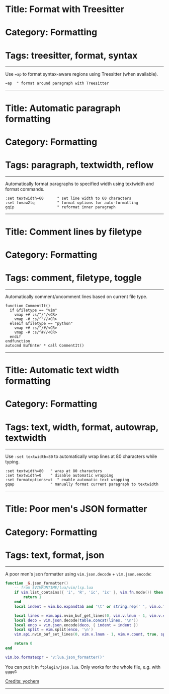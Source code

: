 # Title: Format with Treesitter
# Category: Formatting
# Tags: treesitter, format, syntax
---
Use `=ap` to format syntax-aware regions using Treesitter (when available).

```vim
=ap  " format around paragraph with Treesitter
```
***
# Title: Automatic paragraph formatting
# Category: Formatting
# Tags: paragraph, textwidth, reflow
---
Automatically format paragraphs to specified width using textwidth and format commands.

```vim
:set textwidth=60      " set line width to 60 characters
:set fo=aw2tq          " format options for auto-formatting
gqip                   " reformat inner paragraph
```
***
# Title: Comment lines by filetype
# Category: Formatting
# Tags: comment, filetype, toggle
---
Automatically comment/uncomment lines based on current file type.

```vim
function CommentIt()
  if &filetype == "vim"
    vmap +# :s/^/"/<CR>
    vmap -# :s/^"//<CR>
  elseif &filetype == "python"
    vmap +# :s/^/#/<CR>
    vmap -# :s/^#//<CR>
  endif
endfunction
autocmd BufEnter * call CommentIt()
```
***
# Title: Automatic text width formatting
# Category: Formatting
# Tags: text, width, format, autowrap, textwidth
---
Use `:set textwidth=80` to automatically wrap lines at 80 characters while typing.

```vim
:set textwidth=80   " wrap at 80 characters
:set textwidth=0    " disable automatic wrapping
:set formatoptions+=t  " enable automatic text wrapping
gqap                " manually format current paragraph to textwidth
```
***
# Title: Poor men's JSON formatter
# Category: Formatting
# Tags: text, format, json
---
A poor men's json formatter using `vim.json.decode` + `vim.json.encode`:

```lua
function _G.json_formatter()
	-- from $VIMRUNTIME/lua/vim/lsp.lua
	if vim.list_contains({ 'i', 'R', 'ic', 'ix' }, vim.fn.mode()) then
		return 1
	end
	local indent = vim.bo.expandtab and '\t' or string.rep(' ', vim.o.tabstop)

	local lines = vim.api.nvim_buf_get_lines(0, vim.v.lnum - 1, vim.v.count, true)
	local deco = vim.json.decode(table.concat(lines, '\n'))
	local enco = vim.json.encode(deco, { indent = indent })
	local split = vim.split(enco, '\n')
	vim.api.nvim_buf_set_lines(0, vim.v.lnum - 1, vim.v.count, true, split)

	return 0
end

vim.bo.formatexpr = 'v:lua.json_formatter()'
```

You can put it in `ftplugin/json.lua`. Only works for the whole file, e.g. with `gggqG`

[Credits: yochem](https://github.com/neovim/neovim/discussions/35683)
***
